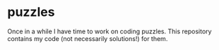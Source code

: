 # puzzles

Once in a while I have time to work on coding puzzles. This repository contains
my code (not necessarily solutions!) for them.
